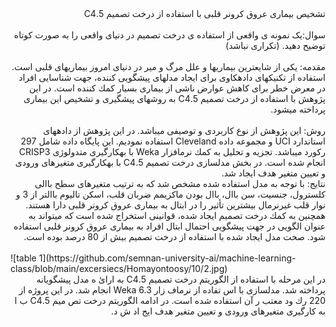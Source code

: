 
<div dir="rtl">
تشخیص بیماری عروق کرونر قلبی با استفاده از درخت تصمیم 5.C4
</div>
<br/>

<div dir="rtl">
سوال:یک نمونه ی واقعی از استفاده ی درخت تصمیم در دنیای واقعی را به صورت کوتاه توضیح دهید. (تکراری نباشد)  
  
  </div>
<br/>

<div dir="rtl">
مقدمه: یکی از شایعترین بیماریها و علل مرگ و میر در دنیای امروز بیماریهای قلبی است. استفاده از تکنیكهای دادهكاوی برای
ایجاد مدلهای پیشگویی كننده، جهت شناسایی افراد در معرض خطر برای كاهش عوارض ناشی از بیماری بسیار كمك كننده است. در
این پژوهش با استفاده از درخت تصمیم 5.C4 به روشهای پیشگیری و تشخیص این بیماری پرداخته میشود. 
</div>
<br/>

<div dir="rtl">
روش: این پژوهش از نوع كاربردی و توصیفی میباشد. در این پژوهش از دادههای استاندارد UCI و مجموعه داده Cleveland
استفاده نمودیم. این پایگاه داده شامل 297 ركورد میباشد. تجزیه و تحلیل به كمك نرمافزار Weka با بهكارگیری متدولوژی CRISP3
انجام شده است. در بخش مدلسازی درخت تصمیم 5.C4 با بهكارگیری متغیرهای ورودی و تعیین متغیر هدف ایجاد شد.
</div>
<div dir="rtl">
نتایج: با توجه به مدل استفاده شده مشخص شد كه به ترتیب متغیرهای سطح باالی كلسترول، جنسیت، سن باال، باال بودن ماكزیمم
ضربان قلب، اسکن تالیوم باالتر از 3 و نوار قلب غیرنرمال بیشترین تأثیر را در ابتال به بیماری عروق كرونر قلبی دارا هستند. همچنین به
كمك درخت تصمیم ایجاد شده، قوانینی استخراج شده است كه میتواند به عنوان الگویی در جهت پیشگویی احتمال ابتال افراد به بیماری
عروق كرونر قلبی استفاده شود. صحت مدل ایجاد شده با استفاده از درخت تصمیم بیش از 80 درصد بوده است.
</div>
<br/>
![table 1](https://github.com/semnan-university-ai/machine-learning-class/blob/main/excersiecs/Homayontoosy/10/2.jpg)


<div dir="rtl">
 در
این مرحله با استفاده از الگوریتم درخت تصمیم 5.C4 به ارائ ه
مدل پیشگویانه پرداخته شد. مدلسازی با اس تفاده از نرماف زار
6.3 Weka انجام شد. در این پروژه از 220 رك ود معتب ر آن
استفاده شده است. در ادامه الگوریتم درخت تص میم 5.C4 ب ا
به كارگیری متغیرهای ورودی و تعیین متغیر هدف ایج اد ش د.
</div>
